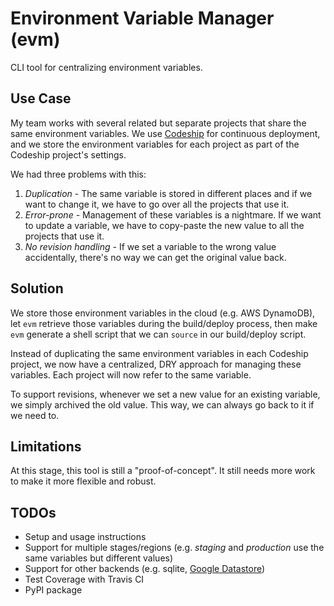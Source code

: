 Environment Variable Manager (evm)
==================================

CLI tool for centralizing environment variables.


Use Case
--------

My team works with several related but separate projects that share the same environment variables. We use [Codeship](https://codeship.com/) for continuous deployment, and we store the environment variables for each project as part of the Codeship project's settings.

We had three problems with this:

1. *Duplication* - The same variable is stored in different places and if we want to change it, we have to go over all the projects that use it.
2. *Error-prone* - Management of these variables is a nightmare. If we want to update a variable, we have to copy-paste the new value to all the projects that use it.
3. *No revision handling* - If we set a variable to the wrong value accidentally, there's no way we can get the original value back. 
 
 
Solution
--------

We store those environment variables in the cloud (e.g. AWS DynamoDB), let `evm` retrieve those variables during the build/deploy process, then make `evm` generate a shell script that we can `source` in our build/deploy script.

Instead of duplicating the same environment variables in each Codeship project, we now have a centralized, DRY approach for managing these variables. Each project will now refer to the same variable.

To support revisions, whenever we set a new value for an existing variable, we simply archived the old value. This way, we can always go back to it if we need to.


Limitations
-----------

At this stage, this tool is still a "proof-of-concept". It still needs more work to make it more flexible and robust.


TODOs
-----

* Setup and usage instructions
* Support for multiple stages/regions (e.g. *staging* and *production* use the same variables but different values)
* Support for other backends (e.g. sqlite, [Google Datastore](https://cloud.google.com/datastore/))
* Test Coverage with Travis CI
* PyPI package

